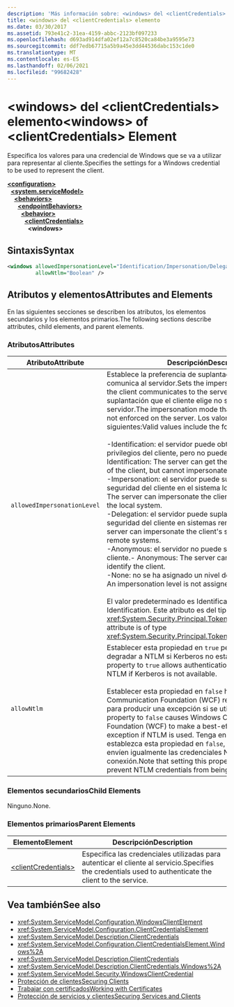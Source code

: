 ```yaml
---
description: 'Más información sobre: <windows> del <clientCredentials> elemento'
title: <windows> del <clientCredentials> elemento
ms.date: 03/30/2017
ms.assetid: 793e41c2-31ea-4159-abbc-2123bf097233
ms.openlocfilehash: d693ad914dfa02ef12a7c8520ca84be3a9595e73
ms.sourcegitcommit: ddf7edb67715a5b9a45e3dd44536dabc153c1de0
ms.translationtype: MT
ms.contentlocale: es-ES
ms.lasthandoff: 02/06/2021
ms.locfileid: "99682428"
---
```

# <a name="windows-of-clientcredentials-element"></a><span data-ttu-id="effea-103">\<windows> del \<clientCredentials> elemento</span><span class="sxs-lookup"><span data-stu-id="effea-103">\<windows> of \<clientCredentials> Element</span></span>

<span data-ttu-id="effea-104">Especifica los valores para una credencial de Windows que se va a utilizar para representar al cliente.</span><span class="sxs-lookup"><span data-stu-id="effea-104">Specifies the settings for a Windows credential to be used to represent the client.</span></span>  
  
[**\<configuration>**](../configuration-element.md)\
&nbsp;&nbsp;[**\<system.serviceModel>**](system-servicemodel.md)\
&nbsp;&nbsp;&nbsp;&nbsp;[**\<behaviors>**](behaviors.md)\
&nbsp;&nbsp;&nbsp;&nbsp;&nbsp;&nbsp;[**\<endpointBehaviors>**](endpointbehaviors.md)\
&nbsp;&nbsp;&nbsp;&nbsp;&nbsp;&nbsp;&nbsp;&nbsp;[**\<behavior>**](behavior-of-endpointbehaviors.md)\
&nbsp;&nbsp;&nbsp;&nbsp;&nbsp;&nbsp;&nbsp;&nbsp;&nbsp;&nbsp;[**\<clientCredentials>**](clientcredentials.md)\
&nbsp;&nbsp;&nbsp;&nbsp;&nbsp;&nbsp;&nbsp;&nbsp;&nbsp;&nbsp;&nbsp;&nbsp;**\<windows>**  
  
## <a name="syntax"></a><span data-ttu-id="effea-105">Sintaxis</span><span class="sxs-lookup"><span data-stu-id="effea-105">Syntax</span></span>  
  
```xml  
<windows allowedImpersonationLevel="Identification/Impersonation/Delegation/Anonymous/None"
         allowNtlm="Boolean" />
```  
  
## <a name="attributes-and-elements"></a><span data-ttu-id="effea-106">Atributos y elementos</span><span class="sxs-lookup"><span data-stu-id="effea-106">Attributes and Elements</span></span>  

 <span data-ttu-id="effea-107">En las siguientes secciones se describen los atributos, los elementos secundarios y los elementos primarios.</span><span class="sxs-lookup"><span data-stu-id="effea-107">The following sections describe attributes, child elements, and parent elements.</span></span>  
  
### <a name="attributes"></a><span data-ttu-id="effea-108">Atributos</span><span class="sxs-lookup"><span data-stu-id="effea-108">Attributes</span></span>  
  
|<span data-ttu-id="effea-109">Atributo</span><span class="sxs-lookup"><span data-stu-id="effea-109">Attribute</span></span>|<span data-ttu-id="effea-110">Descripción</span><span class="sxs-lookup"><span data-stu-id="effea-110">Description</span></span>|  
|---------------|-----------------|  
|`allowedImpersonationLevel`|<span data-ttu-id="effea-111">Establece la preferencia de suplantación que el cliente comunica al servidor.</span><span class="sxs-lookup"><span data-stu-id="effea-111">Sets the impersonation preference that the client communicates to the server.</span></span> <span data-ttu-id="effea-112">El modo de suplantación que el cliente elige no se exige en el servidor.</span><span class="sxs-lookup"><span data-stu-id="effea-112">The impersonation mode that the client selects is not enforced on the server.</span></span> <span data-ttu-id="effea-113">Los valores válidos incluyen los siguientes:</span><span class="sxs-lookup"><span data-stu-id="effea-113">Valid values include the following:</span></span><br /><br /> <span data-ttu-id="effea-114">-Identification: el servidor puede obtener la identidad y los privilegios del cliente, pero no puede suplantar al cliente.</span><span class="sxs-lookup"><span data-stu-id="effea-114">-   Identification: The server can get the identity and privileges of the client, but cannot impersonate the client.</span></span><br /><span data-ttu-id="effea-115">-Impersonation: el servidor puede suplantar el contexto de seguridad del cliente en el sistema local.</span><span class="sxs-lookup"><span data-stu-id="effea-115">-   Impersonation: The server can impersonate the client's security context on the local system.</span></span><br /><span data-ttu-id="effea-116">-Delegation: el servidor puede suplantar el contexto de seguridad del cliente en sistemas remotos.</span><span class="sxs-lookup"><span data-stu-id="effea-116">-   Delegation: The server can impersonate the client's security context on remote systems.</span></span><br /><span data-ttu-id="effea-117">-Anonymous: el servidor no puede suplantar o identificar al cliente.</span><span class="sxs-lookup"><span data-stu-id="effea-117">-   Anonymous: The server cannot impersonate or identify the client.</span></span><br /><span data-ttu-id="effea-118">-None: no se ha asignado un nivel de suplantación.</span><span class="sxs-lookup"><span data-stu-id="effea-118">-   None: An impersonation level is not assigned.</span></span><br /><br /> <span data-ttu-id="effea-119">El valor predeterminado es Identification.</span><span class="sxs-lookup"><span data-stu-id="effea-119">The default is Identification.</span></span> <span data-ttu-id="effea-120">Este atributo es del tipo <xref:System.Security.Principal.TokenImpersonationLevel>.</span><span class="sxs-lookup"><span data-stu-id="effea-120">This attribute is of type <xref:System.Security.Principal.TokenImpersonationLevel>.</span></span>|  
|`allowNtlm`|<span data-ttu-id="effea-121">Establecer esta propiedad en `true` permite a la autenticación degradar a NTLM si Kerberos no está disponible.</span><span class="sxs-lookup"><span data-stu-id="effea-121">Setting this property to `true` allows authentication to downgrade to NTLM if Kerberos is not available.</span></span><br /><br /> <span data-ttu-id="effea-122">Establecer esta propiedad en `false` hace que Windows Communication Foundation (WCF) realice un mejor esfuerzo para producir una excepción si se utiliza NTLM.</span><span class="sxs-lookup"><span data-stu-id="effea-122">Setting this property to `false` causes Windows Communication Foundation (WCF) to make a best-effort to throw an exception if NTLM is used.</span></span> <span data-ttu-id="effea-123">Tenga en cuenta que, aunque se establezca esta propiedad en `false`, es posible que se envíen igualmente las credenciales NTLM a través de la conexión.</span><span class="sxs-lookup"><span data-stu-id="effea-123">Note that setting this property to `false` may not prevent NTLM credentials from being sent over the wire.</span></span>|  
  
### <a name="child-elements"></a><span data-ttu-id="effea-124">Elementos secundarios</span><span class="sxs-lookup"><span data-stu-id="effea-124">Child Elements</span></span>  

 <span data-ttu-id="effea-125">Ninguno.</span><span class="sxs-lookup"><span data-stu-id="effea-125">None.</span></span>  
  
### <a name="parent-elements"></a><span data-ttu-id="effea-126">Elementos primarios</span><span class="sxs-lookup"><span data-stu-id="effea-126">Parent Elements</span></span>  
  
|<span data-ttu-id="effea-127">Elemento</span><span class="sxs-lookup"><span data-stu-id="effea-127">Element</span></span>|<span data-ttu-id="effea-128">Descripción</span><span class="sxs-lookup"><span data-stu-id="effea-128">Description</span></span>|  
|-------------|-----------------|  
|[\<clientCredentials>](clientcredentials.md)|<span data-ttu-id="effea-129">Especifica las credenciales utilizadas para autenticar el cliente al servicio.</span><span class="sxs-lookup"><span data-stu-id="effea-129">Specifies the credentials used to authenticate the client to the service.</span></span>|  
  
## <a name="see-also"></a><span data-ttu-id="effea-130">Vea también</span><span class="sxs-lookup"><span data-stu-id="effea-130">See also</span></span>

- <xref:System.ServiceModel.Configuration.WindowsClientElement>
- <xref:System.ServiceModel.Configuration.ClientCredentialsElement>
- <xref:System.ServiceModel.Description.ClientCredentials>
- <xref:System.ServiceModel.Configuration.ClientCredentialsElement.Windows%2A>
- <xref:System.ServiceModel.Description.ClientCredentials>
- <xref:System.ServiceModel.Description.ClientCredentials.Windows%2A>
- <xref:System.ServiceModel.Security.WindowsClientCredential>
- [<span data-ttu-id="effea-131">Protección de clientes</span><span class="sxs-lookup"><span data-stu-id="effea-131">Securing Clients</span></span>](../../../wcf/securing-clients.md)
- [<span data-ttu-id="effea-132">Trabajar con certificados</span><span class="sxs-lookup"><span data-stu-id="effea-132">Working with Certificates</span></span>](../../../wcf/feature-details/working-with-certificates.md)
- [<span data-ttu-id="effea-133">Protección de servicios y clientes</span><span class="sxs-lookup"><span data-stu-id="effea-133">Securing Services and Clients</span></span>](../../../wcf/feature-details/securing-services-and-clients.md)
